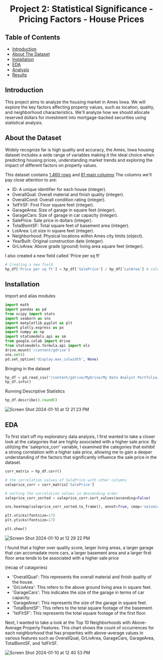 <div align="center"><h1>Project 2: Statistical Significance - Pricing Factors - House Prices</h1> </div>

<!-- TABLE OF CONTENTS -->
   ## Table of Contents
   - [Introduction](#introduction)
   - [About The Dataset](#aboutthedataset)
   - [Installation](#installation)
   - [EDA](#EDA)
   - [Analysis](#analysis)
   - [Results](#results)

## Introduction
This project aims to analyze the housing market in Ames Iowa. We will explore the key factors affecting property values, such as location, quality, and neighborhood characteristics. We'll analyze how  we should allocate reserved dollars for investment into mortgage-backed securities using statistical analysis.

## About the Dataset
Widely recognize far is high quality and accuracy, the Ames, Iowa housing dataset includes a wide range of variables making it the ideal choice when predicting housing prices, understanding market trends and exploring the impact of different factors on property values.

This dataset contains <u>1,460 rows</u> and <u>81 main columns</u>
The columns we'll pay close attention to are:
- ID: A unique identifier for each house (integer).
- OverallQual: Overall material and finish quality (integer).
- OverallCond: Overall condition rating (integer).
- 1stFlrSF: First Floor square feet (integer).
- GarageArea: Size of garage in square feet (integer).
- GarageCars: Size of garage in car capacity (integer).
- SalePrice: Sale price in dollars (integer).
- TotalBsmtSF: Total square feet of basement area (integer).
- LotArea: Lot size in square feet (integer).
- Neighborhood: Physical locations within Ames city limits (object).
- YearBuilt: Original construction date (integer).
- GrLivArea: Above grade (ground) living area square feet (integer).

I also created a new field called 'Price per sq ft'
```python
# Creating a new field
hp_df['Price per sq ft'] = hp_df['SalePrice'] / hp_df['LotArea'] # calculating the price by sq ft
  ```
## Installation
Import and alias modules
```python
import math
import pandas as pd
from scipy import stats
import seaborn as sns
import matplotlib.pyplot as plt
import plotly.express as px
import numpy as np
import statsmodels.api as sm
from google.colab import drive
from statsmodels.formula.api import ols
drive.mount('/content/gdrive')
sns.set()
pd.set_option('display.max_colwidth', None)
  ```
Bringing in the dataset
```python
hp_df = pd.read_csv("/content/gdrive/MyDrive/My Data Analyst Portfolio/Project 2: Statistical Significance - Pricing Factors - House Prices/raw_data.csv")
hp_df.info()
  ```
Running Descriptive Statistics
```python
hp_df.describe().round()
  ```
![Screen Shot 2024-01-10 at 12 21 23 PM](https://github.com/Melmissymelissa/Project-2-Statistical-Significance---Pricing-Factors---House-Prices/assets/142250108/83e7c517-8fa5-450e-b67f-410451ccc13b)

## EDA
To first start off my exploratory data analysis, I first wanted to take a closer look at the catagories that are highly associated with a higher sale price. By utilizing the 'saleprice_corr' variable, I examined the categories that exhibit a strong correlation with a higher sale price, allowing me to gain a deeper understanding of the factors that significantly influence the sale price in the dataset. 
```python
corr_matrix = hp_df.corr()

# the correlation values of SalePrice with other columns
saleprice_corr = corr_matrix['SalePrice']

# sorting the correlation values in descending order
saleprice_corr_sorted = saleprice_corr.sort_values(ascending=False)

sns.heatmap(saleprice_corr_sorted.to_frame(), annot=True, cmap='seismic', cbar=False, annot_kws={"size": 20})

plt.xticks(fontsize=17)
plt.yticks(fontsize=17)

plt.show()
  ```
![Screen Shot 2024-01-10 at 12 29 22 PM](https://github.com/Melmissymelissa/Project-2-Statistical-Significance---Pricing-Factors---House-Prices/assets/142250108/c3669f3f-dc96-4823-a234-5d745ecdd59d)

I found that a higher over quality score, larger living areas, a larger garage that can accomadate more cars, a larger basement area and a larger first floor area tends to be associated with a higher sale price

(recap of catagories)

- 'OverallQual': This represents the overall material and finish quality of the house.
- 'GrLivArea': This refers to the above ground living area in square feet.
- 'GarageCars': This indicates the size of the garage in terms of car capacity.
- 'GarageArea': This represents the size of the garage in square feet.
- 'TotalBsmtSF': This refers to the total square footage of the basement.
- '1stFlrSF': This represents the total square footage of the first floor.

Next, I wanted to take a look at the Top 10 Neighborhoods with Above-Average Property Features. This chart shows the count of occurrences for each neighborhood that has properties with above-average values in various features such as OverallQual, GrLivArea, GarageCars, GarageArea, TotalBsmtSF, and 1stFlrSF.

![Screen Shot 2024-01-10 at 12 40 53 PM](https://github.com/Melmissymelissa/Project-2-Statistical-Significance---Pricing-Factors---House-Prices/assets/142250108/3d424cbc-5018-4fa1-b824-d149096eb13f)
